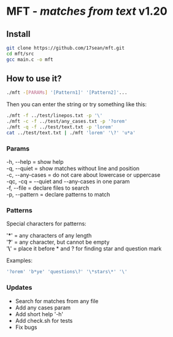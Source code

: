 # **MFT** - *matches from text* v1.20

## Install

```bash
git clone https://github.com/17sean/mft.git
cd mft/src
gcc main.c -o mft
```

## How to use it?

```bash
./mft -[PARAMs] '[Pattern1]' '[Pattern2]'...
```
Then you can enter the string
or try something like this:
```bash
./mft -f ../test/linepos.txt -p '\'
./mft -c -f ../test/any_cases.txt -p '?orem'
./mft -q -f ../test/text.txt -p 'lorem'
cat ../test/text.txt | ./mft 'lorem' '\?' 'u*a'
```

### Params

-h, --help      = show help <br>
-q, --quiet     = show matches without line and position <br>
-c, --any-cases = do not care about lowercase or uppercase <br>
-qc, -cq        = --quiet and --any-cases in one param <br>
-f, --file      = declare files to search <br>
-p, --pattern   = declare patterns to match

### Patterns

Special characters for patterns:

'**\***' = any characters of any length <br>
'**?**' = any character, but cannot be empty <br>
'**\\**' = place it before \* and ? for finding star and question mark

Examples:
```bash
'?orem' 'b*ye' 'questions\?' '\*stars\*' '\'
```

### Updates

- Search for matches from any file
- Add any cases param
- Add short help '-h'
- Add check.sh for tests
- Fix bugs
